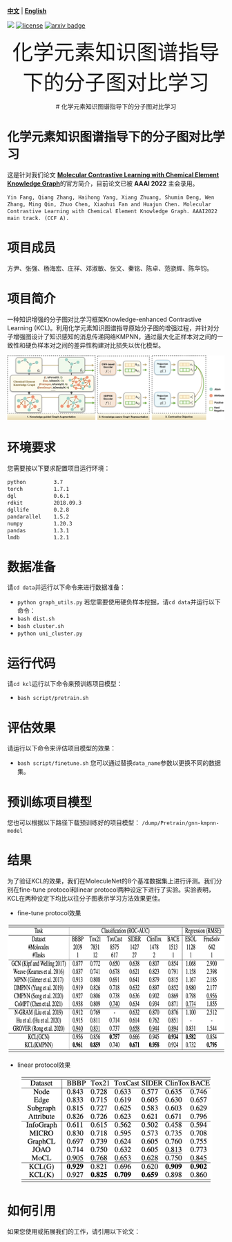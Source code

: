 [**中文**](https://github.com/ZJU-Fangyin/KCL/blob/main/README_CN.md) | [**English**](https://github.com/ZJU-Fangyin/KCL/blob/main/README.md)

![](https://img.shields.io/badge/version-1.0.0-blue)
[![license](https://img.shields.io/github/license/mashape/apistatus.svg?maxAge=2592000)](https://github.com/Fangyin1994/KCL/blob/main/LICENSE)
[![arxiv badge](https://img.shields.io/badge/arxiv-2112.00544-orange)](https://arxiv.org/abs/2112.00544)

<p align="center">
  	<font size='20'>化学元素知识图谱指导下的分子图对比学习</font>
</p>

<div align='center' ># 化学元素知识图谱指导下的分子图对比学习</font></div>


# 化学元素知识图谱指导下的分子图对比学习

这是针对我们论文 [**Molecular Contrastive Learning with Chemical Element Knowledge Graph**](https://arxiv.org/abs/2112.00544)的官方简介，目前论文已被 **AAAI 2022** 主会录用。
```
Yin Fang, Qiang Zhang, Haihong Yang, Xiang Zhuang, Shumin Deng, Wen Zhang, Ming Qin, Zhuo Chen, Xiaohui Fan and Huajun Chen. Molecular Contrastive Learning with Chemical Element Knowledge Graph. AAAI2022 main track. (CCF A). 
```


# 项目成员
方尹、张强、杨海宏、庄祥、邓淑敏、张文、秦铭、陈卓、范骁辉、陈华钧。


# 项目简介
一种知识增强的分子图对比学习框架Knowledge-enhanced Contrastive Learning (KCL)。利用化学元素知识图谱指导原始分子图的增强过程，并针对分子增强图设计了知识感知的消息传递网络KMPNN，通过最大化正样本对之间的一致性和硬负样本对之间的差异性构建对比损失以优化模型。
<div align=center><img src="./fig/overview.png" style="zoom:100%;" />
</div>

# 环境要求
您需要按以下要求配置项目运行环境：
```
python         3.7
torch          1.7.1
dgl            0.6.1
rdkit          2018.09.3
dgllife        0.2.8
pandarallel    1.5.2
numpy          1.20.3
pandas         1.3.1
lmdb           1.2.1
```

# 数据准备
请`cd data`并运行以下命令来进行数据准备：
- `python graph_utils.py`
若您需要使用硬负样本挖掘，请`cd data`并运行以下命令：
- `bash dist.sh`
- `bash cluster.sh`
- `python uni_cluster.py`

# 运行代码
请`cd kcl`运行以下命令来预训练项目模型：
- `bash script/pretrain.sh`

# 评估效果
请运行以下命令来评估项目模型的效果：
- `bash script/finetune.sh`
您可以通过替换`data_name`参数以更换不同的数据集。

# 预训练项目模型
您也可以根据以下路径下载预训练好的项目模型：
`/dump/Pretrain/gnn-kmpnn-model`

# 结果
为了验证KCL的效果，我们在MoleculeNet的8个基准数据集上进行评测。我们分别在fine-tune protocol和linear protocol两种设定下进行了实验。实验表明，KCL在两种设定下均比以往分子图表示学习方法效果更佳。
* fine-tune protocol效果
<div align=center><img src="./fig/fine-tune_protocol.png" height = "300" />
</div>


* linear protocol效果
<div align=center><img src="./fig/linear_protocol.png" height = "250" />
</div>

# 如何引用
如果您使用或拓展我们的工作，请引用以下论文：

```

```

